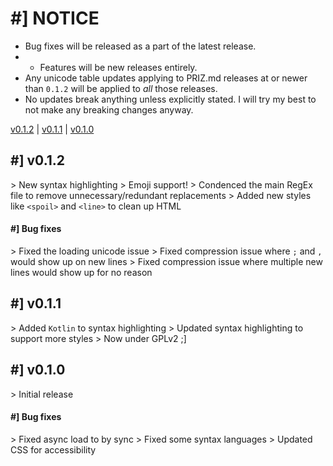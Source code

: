 # #] NOTICE
- Bug fixes will be released as a part of the latest release.
- - Features will be new releases entirely.
- Any unicode table updates applying to PRIZ.md releases at or newer than `0.1.2` will be applied
to *all* those releases.
- No updates break anything unless explicitly stated. I will try my best to not make any breaking changes anyway.

[v0.1.2](#-v012) | [v0.1.1](#-v011) | [v0.1.0](#-v010)

## #] v0.1.2
\> New syntax highlighting
\> Emoji support!
\> Condenced the main RegEx file to remove unnecessary/redundant replacements
\> Added new styles like `<spoil>` and `<line>` to clean up HTML
#### #] Bug fixes
\> Fixed the loading unicode issue
\> Fixed compression issue where `;` and `,` would show up on new lines
\> Fixed compression issue where multiple new lines would show up for no reason

## #] v0.1.1
\> Added `Kotlin` to syntax highlighting
\> Updated syntax highlighting to support more styles
\> Now under GPLv2 ;]

## #] v0.1.0
\> Initial release
#### #] Bug fixes
\> Fixed async load to by sync
\> Fixed some syntax languages
\> Updated CSS for accessibility
